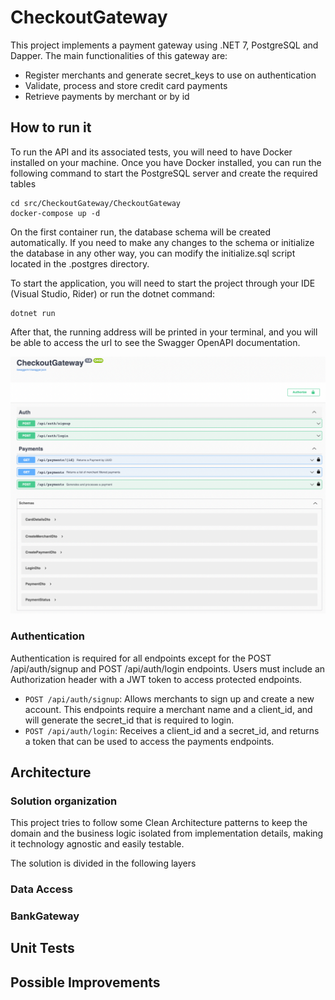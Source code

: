 # CheckoutGateway
This project implements a payment gateway using .NET 7, PostgreSQL and Dapper.
The main functionalities of this gateway are:
- Register merchants and generate secret_keys to use on authentication
- Validate, process and store credit card payments
- Retrieve payments by merchant or by id

## How to run it

To run the API and its associated tests, you will need to have Docker installed on your machine. Once you have Docker installed, you can run the following command to start the PostgreSQL server and create the required tables

```shell
cd src/CheckoutGateway/CheckoutGateway
docker-compose up -d
```

On the first container run, the database schema will be created automatically. If you need to make any changes to the schema or initialize the database in any other way, you can modify the initialize.sql script located in the .postgres directory.

To start the application, you will need to start the project through your IDE (Visual Studio, Rider) or run the dotnet command:
```shell
dotnet run
```

After that, the running address will be printed in your terminal, and you will be able to access the url to see the Swagger OpenAPI documentation.

![swagger](docs/swagger.png?raw=true)

[//]: # ( TODO: To run the integration tests, make sure the containers are running and then execute the tests using Visual Studio or the command line. Please note that the integration tests will create, update, and delete data from the database, so it's recommended to use a test database or reset the container after running the tests.)

### Authentication

Authentication is required for all endpoints except for the POST /api/auth/signup and POST /api/auth/login endpoints.
Users must include an Authorization header with a JWT token to access protected endpoints.

- `POST /api/auth/signup`: Allows merchants to sign up and create a new account. This endpoints require a merchant name and a client_id, and will generate the secret_id that is required to login.
- `POST /api/auth/login`: Receives a client_id and a secret_id, and returns a token that can be used to access the payments endpoints.

## Architecture

### Solution organization
This project tries to follow some Clean Architecture patterns to keep the domain and the business logic isolated from implementation details, making it technology agnostic and easily testable.

The solution is divided in the following layers


### Data Access

### BankGateway

## Unit Tests

## Possible Improvements
